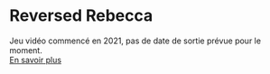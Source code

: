 # Reversed Rebecca

Jeu vidéo commencé en 2021, pas de date de sortie prévue pour le moment.<br>
<a href="https://www.pierre-feuille-ciseaux.com/jeu-video" target="_blank">En savoir plus</a>

